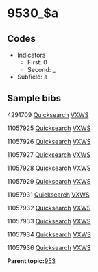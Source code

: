 # 9530\_$a

## Codes

-   Indicators
    -   First: 0
    -   Second: \_
-   Subfield: a

## Sample bibs

4291709 [Quicksearch](https://search.library.yale.edu/catalog/4291709) [VXWS](http://prodorbis.library.yale.edu:7014/vxws/GetHoldingsService?bibId=4291709)

11057925 [Quicksearch](https://search.library.yale.edu/catalog/11057925) [VXWS](http://prodorbis.library.yale.edu:7014/vxws/GetHoldingsService?bibId=11057925)

11057926 [Quicksearch](https://search.library.yale.edu/catalog/11057926) [VXWS](http://prodorbis.library.yale.edu:7014/vxws/GetHoldingsService?bibId=11057926)

11057927 [Quicksearch](https://search.library.yale.edu/catalog/11057927) [VXWS](http://prodorbis.library.yale.edu:7014/vxws/GetHoldingsService?bibId=11057927)

11057928 [Quicksearch](https://search.library.yale.edu/catalog/11057928) [VXWS](http://prodorbis.library.yale.edu:7014/vxws/GetHoldingsService?bibId=11057928)

11057929 [Quicksearch](https://search.library.yale.edu/catalog/11057929) [VXWS](http://prodorbis.library.yale.edu:7014/vxws/GetHoldingsService?bibId=11057929)

11057931 [Quicksearch](https://search.library.yale.edu/catalog/11057931) [VXWS](http://prodorbis.library.yale.edu:7014/vxws/GetHoldingsService?bibId=11057931)

11057932 [Quicksearch](https://search.library.yale.edu/catalog/11057932) [VXWS](http://prodorbis.library.yale.edu:7014/vxws/GetHoldingsService?bibId=11057932)

11057933 [Quicksearch](https://search.library.yale.edu/catalog/11057933) [VXWS](http://prodorbis.library.yale.edu:7014/vxws/GetHoldingsService?bibId=11057933)

11057934 [Quicksearch](https://search.library.yale.edu/catalog/11057934) [VXWS](http://prodorbis.library.yale.edu:7014/vxws/GetHoldingsService?bibId=11057934)

11057936 [Quicksearch](https://search.library.yale.edu/catalog/11057936) [VXWS](http://prodorbis.library.yale.edu:7014/vxws/GetHoldingsService?bibId=11057936)

**Parent topic:**[953](../../tags/953/953.md)


